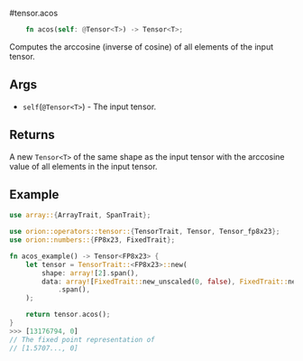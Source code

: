#tensor.acos

```rust
    fn acos(self: @Tensor<T>) -> Tensor<T>;
```

Computes the arccosine (inverse of cosine) of all elements of the input tensor.

## Args

* `self`(`@Tensor<T>`) - The input tensor.


## Returns

A new `Tensor<T>` of the same shape as the input tensor with 
the arccosine value of all elements in the input tensor.

## Example

```rust
use array::{ArrayTrait, SpanTrait};

use orion::operators::tensor::{TensorTrait, Tensor, Tensor_fp8x23};
use orion::numbers::{FP8x23, FixedTrait};

fn acos_example() -> Tensor<FP8x23> {
    let tensor = TensorTrait::<FP8x23>::new(
        shape: array![2].span(),
        data: array![FixedTrait::new_unscaled(0, false), FixedTrait::new_unscaled(1, false),]
            .span(),
    );

    return tensor.acos();
}
>>> [13176794, 0]
// The fixed point representation of
// [1.5707..., 0]
```
